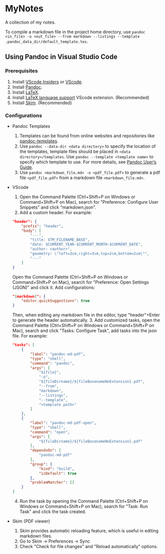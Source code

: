 # MyNotes

A collection of my notes.

To compile a markdown file in the project home directory, use `pandoc <in_file> -o <out_file> --from markdown --listings --template .pandoc_data_dir/default_template.tex`.

## Using Pandoc in Visual Studio Code

### Prerequisites

1. Install [VScode Insiders](https://code.visualstudio.com/insiders/) or [VScode](https://code.visualstudio.com/).
2. Install [Pandoc](https://pandoc.org/).
3. Install [LaTeX](https://www.latex-project.org/).
4. Install [LaTeX language support](https://marketplace.visualstudio.com/items?itemName=mathematic.vscode-latex) VScode extension. (Recommended)
5. Install [Skim](https://skim-app.sourceforge.io/). (Recommended)

### Configurations

- Pandoc Templates
  1. Templates can be found from online websites and repositories like [pandoc-templates](https://github.com/kjhealy/pandoc-templates).
  2. Use `pandoc --data-dir <data directory>` to specify the location of the templates, template files should be placed in `<data directory>/templates`. Use `pandoc --template <template name>` to specify which template to use. For more details, see [Pandoc User’s Guide](https://pandoc.org/MANUAL.html#option--data-dir).
  3. Use `pandoc <markdown_file.md> -o <pdf_file.pdf>` to generate a pdf file `<pdf_file.pdf>` from a markdown file `<markdown_file.md>`.

- VScode
  1. Open the Command Palette (Ctrl+Shift+P on Windows or Command+Shift+P on Mac), search for "Preference: Configure User Snippets" and click "markdown.json".
  2. Add a custom header. For example:
  ```json
  "header": {
      "prefix": "header",
      "body": [
          "---",
          "title: $TM_FILENAME_BASE",
          "date: $CURRENT_YEAR-$CURRENT_MONTH-$CURRENT_DATE",
          "author: <author>",
          "geometry: \"left=3cm,right=3cm,top=2cm,bottom=2cm\"",
          "---"
      ]
  }
  ```
  Open the Command Palette (Ctrl+Shift+P on Windows or Command+Shift+P on Mac), search for "Preference: Open Settings (JSON)" and click it. Add configurations:
  ```json
  "[markdown]": {
      "editor.quickSuggestions": true
  }
  ```
  Then, when editing any markdown file in the editor, type "header"+Enter to generate the header automatically.
  3. Add customized tasks, open the Command Palette (Ctrl+Shift+P on Windows or Command+Shift+P on Mac), search and click "Tasks: Configure Task", add tasks into the json file. For example:
  ```json
  "tasks": [
      {
          "label": "pandoc-md-pdf",
          "type": "shell",
          "command": "pandoc",
          "args": [
              "${file}",
              "-o",
              "${fileDirname}/${fileBasenameNoExtension}.pdf",
              "--from",
              "markdown",
              "--listings",
              "--template",
              "<template path>"
          ]
      },
      {
          "label": "pandoc-md-pdf-open",
          "type": "shell",
          "command": "open",
          "args": [
              "${fileDirname}/${fileBasenameNoExtension}.pdf"
          ],
          "dependsOn": [
              "pandoc-md-pdf"
          ],
          "group": {
              "kind": "build",
              "isDefault": true
          },
          "problemMatcher": []
      }
  ]
  ```
  4. Run the task by opening the Command Palette (Ctrl+Shift+P on Windows or Command+Shift+P on Mac), search for "Task: Run Task" and click the task created.

- Skim (PDF viewer)
  1. Skim provides automatic reloading feature, which is useful in editing markdown files.
  2. Go to Skim -> Preferences -> Sync
  3. Check "Check for file changes" and "Reload automatically" options.
